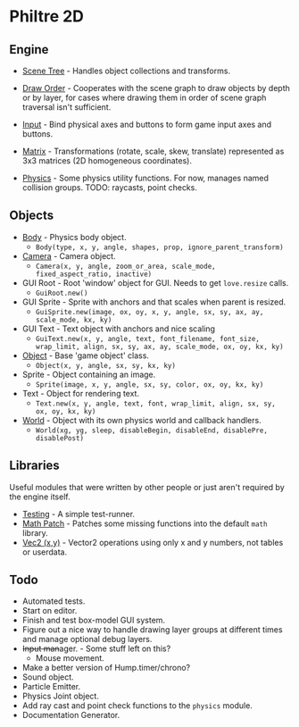 Philtre 2D
==========

Engine
------

* [Scene Tree](engine/scene-tree.md) - Handles object
  collections and transforms.

* [Draw Order](engine/draw-order.md) - Cooperates with the scene
  graph to draw objects by depth or by layer, for cases where
  drawing them in order of scene graph traversal isn't
  sufficient.

* [Input](engine/input.md) - Bind physical axes and buttons to
  form game input axes and buttons.

* [Matrix](engine/matrix.md) - Transformations (rotate, scale,
  skew, translate) represented as 3x3 matrices (2D homogeneous
  coordinates).

* [Physics](engine/physics.md) - Some physics utility functions.
  For now, manages named collision groups. TODO: raycasts, point
  checks.

Objects
-------

* [Body](engine/Body.md) - Physics body object.
	* `Body(type, x, y, angle, shapes, prop, ignore_parent_transform)`
* [Camera](engine/Camera.md) - Camera object.
	* `Camera(x, y, angle, zoom_or_area, scale_mode, fixed_aspect_ratio, inactive)`
* GUI Root - Root 'window' object for GUI. Needs to get `love.resize` calls.
	* `GuiRoot.new()`
* GUI Sprite - Sprite with anchors and that scales when parent is resized.
	* `GuiSprite.new(image, ox, oy, x, y, angle, sx, sy, ax, ay, scale_mode, kx, ky)`
* GUI Text - Text object with anchors and nice scaling
	* `GuiText.new(x, y, angle, text, font_filename, font_size, wrap_limit, align, sx, sy, ax, ay, scale_mode, ox, oy, kx, ky)`
* [Object](engine/Object.md) - Base 'game object' class.
	* `Object(x, y, angle, sx, sy, kx, ky)`
* Sprite - Object containing an image.
	* `Sprite(image, x, y, angle, sx, sy, color, ox, oy, kx, ky)`
* Text - Object for rendering text.
	* `Text.new(x, y, angle, text, font, wrap_limit, align, sx, sy, ox, oy, kx, ky)`
* [World](engine/World.md) - Object with its own physics world and callback handlers.
	* `World(xg, yg, sleep, disableBegin, disableEnd, disablePre, disablePost)`

Libraries
---------

Useful modules that were written by other people or just aren't required by the engine itself.

* [Testing](simple-test.md) - A simple test-runner.
* [Math Patch](lib/math_patch.md) - Patches some missing functions into the default `math` library.
* [Vec2 (x,y)](lib/vec2xy.md) - Vector2 operations using only x and y numbers, not tables or userdata.

Todo
----

* Automated tests.
* Start on editor.
* Finish and test box-model GUI system.
* Figure out a nice way to handle drawing layer groups at different times
   and manage optional debug layers.
* ~~Input man~~ager. - Some stuff left on this?
    * Mouse movement.
* Make a better version of Hump.timer/chrono?
* Sound object.
* Particle Emitter.
* Physics Joint object.
* Add ray cast and point check functions to the `physics` module.
* Documentation Generator.
